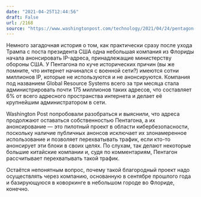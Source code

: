 ```yaml
---
date: "2021-04-25T12:44:56"
draft: False
url: /2168
source: "https://www.washingtonpost.com/technology/2021/04/24/pentagon-internet-address-mystery/"
---
```


Немного загадочная история о том, как практически сразу после ухода Трампа с поста президента США одна небольшая компания из Флориды начала анонсировать IP-адреса, принадлежащие министерству обороны США. У Пентагона по куче исторических причин (вы же помните, что интернет начинался с военной сети?) имеются сотни миллионов IP, которые не используются и не анонсируются. Компания под названием Global Resource Systems всего за три месяца стала администрировать почти 175 миллионов таких адресов, что составляет 6% от всего адресного пространства интернета и делает её крупнейшим администратором в сети.

Washington Post попробовали разобраться и выяснили, что адреса продолжают оставаться собственностью Пентагона, а их анонсирование — это пилотный проект в области кибербезопасности, поскольку наличие публичных анонсов исключает их злонамеренное использование и позволяет перехватывать трафик, если кто-то анонсирует эти блоки в своих целях. По слухам, так делают некоторые большие китайские компании и, судя по комментариям, Пентагон рассчитывает перехватывать такой трафик.

Остаётся непонятным вопрос, почему такой благородный проект надо осуществлять через компанию, основанную в сентябре прошлого года и базирующуюся в коворкинге в небольшом городе во Флориде, конечно.

